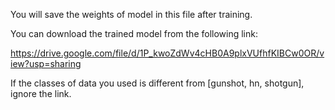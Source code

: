 You will save the weights of model in this file after training.

You can download the trained model from the following link:

https://drive.google.com/file/d/1P_kwoZdWv4cHB0A9plxVUfhfKIBCw0OR/view?usp=sharing

If the classes of data you used is different from [gunshot, hn, shotgun], ignore the link.
